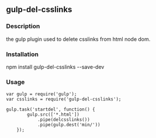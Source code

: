 ## gulp-del-csslinks

### Description

the gulp plugin used to delete csslinks from html node dom.

### Installation

npm install  gulp-del-csslinks --save-dev

### Usage

```
var gulp = require('gulp');
var csslinks = require('gulp-del-csslinks');

gulp.task('startdel', function() {
		gulp.src(['*.html'])
			.pipe(delcsslinks())
			.pipe(gulp.dest('min/'))
	});
```